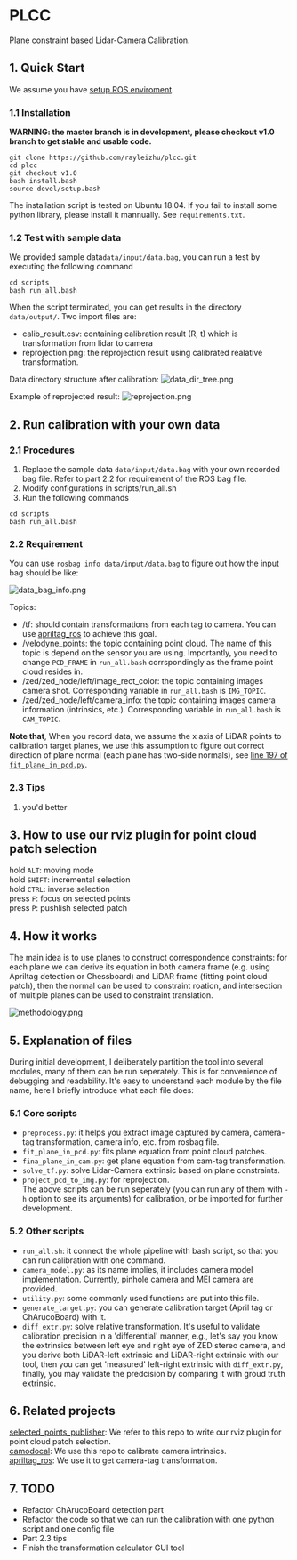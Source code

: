 # PLCC
Plane constraint based Lidar-Camera Calibration.  

## 1. Quick Start
We assume you have [setup ROS enviroment](http://wiki.ros.org/ROS/Installation).

### 1.1 Installation

**WARNING: the master branch is in development, please checkout v1.0 branch to get stable and usable code.**

```
git clone https://github.com/rayleizhu/plcc.git
cd plcc
git checkout v1.0
bash install.bash
source devel/setup.bash
```

The installation script is tested on Ubuntu 18.04. If you fail to install some python library, please install it mannually. See `requirements.txt`.

### 1.2 Test with sample data
We provided sample data`data/input/data.bag`, you can run a test by executing the following command
```
cd scripts
bash run_all.bash
```
When the script terminated, you can get results in the directory `data/output/`. Two import files are:  
* calib_result.csv: containing calibration result (R, t) which is transformation from lidar to camera
* reprojection.png: the reprojection result using calibrated realative transformation.

Data directory structure after calibration:
![data_dir_tree.png](https://github.com/rayleizhu/plcc/blob/master/assets/data_dir_tree.png "Directory structure")


Example of reprojected result:
![reprojection.png](https://github.com/rayleizhu/plcc/blob/master/data/output/reprojection.png "reprojection result sample")


## 2. Run calibration with your own data

### 2.1 Procedures 
1. Replace the sample data `data/input/data.bag` with your own recorded bag file. Refer to part 2.2 for requirement of the ROS bag file.
2. Modify configurations in scripts/run_all.sh
3. Run the following commands
```
cd scripts
bash run_all.bash
```

### 2.2 Requirement
You can use `rosbag info data/input/data.bag` to figure out how the input bag should be like: 

![data_bag_info.png](https://github.com/rayleizhu/plcc/blob/master/assets/data_bag_info.png "Data bag info")

Topics:
* /tf: should contain transformations from each tag to camera. You can use [apriltag_ros](https://github.com/AprilRobotics/apriltag_ros) to achieve this goal.  
* /velodyne_points: the topic containing point cloud. The name of this topic is depend on the sensor you are using. Importantly, you need to change `PCD_FRAME` in `run_all.bash` corrspondingly as the frame point cloud resides in.
* /zed/zed_node/left/image_rect_color: the topic containing images camera shot. Corresponding variable in `run_all.bash` is `IMG_TOPIC`.
* /zed/zed_node/left/camera_info: the topic containing images camera information (intrinsics, etc.). Corresponding variable in `run_all.bash` is `CAM_TOPIC`.

**Note that**, When you record data, we assume the x axis of LiDAR points to calibration target planes, we use this assumption to figure out correct direction of plane normal (each plane has two-side normals),  see [line 197 of `fit_plane_in_pcd.py`](https://github.com/rayleizhu/plcc/blob/bb4585f6ec41dc94f13e5debccaa03bc42d43b6d/scripts/fit_plane_in_pcd.py#L197).  

### 2.3 Tips
1. you'd better


## 3. How to use our rviz plugin for point cloud patch selection
hold `ALT`: moving mode  
hold `SHIFT`: incremental selection    
hold `CTRL`: inverse selection  
press `F`: focus on selected points  
press `P`: pushlish selected patch  

## 4. How it works
The main idea is to use planes to construct correspondence constraints: for each plane we can derive its equation in both camera frame (e.g. using Apriltag detection or Chessboard) and LiDAR frame (fitting point cloud patch), then the normal can be used to constraint roation, and intersection of multiple planes can be used to constraint translation.

![methodology.png](https://github.com/rayleizhu/plcc/blob/master/assets/how_it_works.png "how it works")

## 5. Explanation of files
During initial development, I deliberately partition the tool into several modules, many of them can be run seperately. This is for convenience of debugging and readability. It's easy to understand each module by the file name, here I briefly introduce what each file does:

### 5.1 Core scripts
* `preprocess.py`: it helps you extract image captured by camera, camera-tag transformation, camera info, etc. from rosbag file.  
* `fit_plane_in_pcd.py`: fits plane equation from point cloud patches.  
* `fina_plane_in_cam.py`: get plane equation from cam-tag transformation.  
* `solve_tf.py`: solve Lidar-Camera extrinsic based on plane constraints.  
* `project_pcd_to_img.py`: for reprojection.  
The above scripts can be run seperately (you can run any of them with `-h` option to see its arguments) for calibration, or be imported for further development.

### 5.2 Other scripts
* `run_all.sh`: it connect the whole pipeline with bash script, so that you can run calibration with one command.
* `camera_model.py`: as its name implies, it includes camera model implementation. Currently, pinhole camera and MEI camera are provided.
* `utility.py`: some commonly used functions are put into this file.
* `generate_target.py`: you can generate calibration target (April tag or ChArucoBoard) with it.
* `diff_extr.py`: solve relative transformation. It's useful to validate calibration precision in a 'differential' manner, e.g., let's say you know the extrinsics between left eye and right eye of ZED stereo camera, and you derive both LiDAR-left extrinsic and LiDAR-right extrinsic with our tool, then you can get 'measured' left-right extrinsic with `diff_extr.py`, finally, you may validate the predcision by comparing it with groud truth extrinsic.

## 6. Related projects
[selected_points_publisher](https://github.com/tu-rbo/turbo-ros-pkg): We refer to this repo to write our rviz plugin for point cloud patch selection.  
[camodocal](https://github.com/hengli/camodocal): We use this repo to calibrate camera intrinsics.  
[apriltag_ros](https://github.com/AprilRobotics/apriltag_ros): We use it to get camera-tag transformation.


## 7. TODO
* Refactor ChArucoBoard detection part
* Refactor the code so that we can run the calibration with one python script and one config file
* Part 2.3 tips
* Finish the transformation calculator GUI tool
